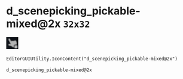 # d_scenepicking_pickable-mixed@2x `32x32`
<img src="/img/d_scenepicking_pickable-mixed.png" width=32 height=32>

``` CSharp
EditorGUIUtility.IconContent("d_scenepicking_pickable-mixed@2x")
```
```
d_scenepicking_pickable-mixed@2x
```
